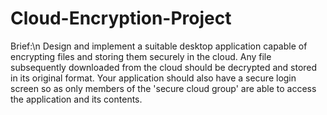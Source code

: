 # Cloud-Encryption-Project

Brief:\n
Design and implement a suitable desktop application capable of encrypting files and storing them securely in the cloud.
Any file subsequently downloaded from the cloud should be decrypted and stored in its original format.
Your application should also have a secure login screen so as only members of the 'secure cloud group' are able to access the application and its contents.
